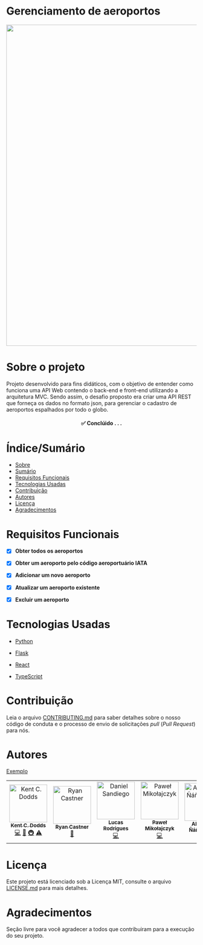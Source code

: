 # Gerenciamento de aeroportos


<div align="center">
<img src="https://user-images.githubusercontent.com/81763479/203630936-b3c8a3d4-a5d4-4801-9561-d8af5259f29a.jpg" width="850px">
</div>

# Sobre o projeto

Projeto desenvolvido para fins didáticos, com o objetivo de entender como funciona uma API Web contendo o back-end e front-end utilizando a arquitetura MVC. Sendo assim, o desafio proposto era  criar uma API REST que forneça os dados no formato json, para gerenciar o cadastro de aeroportos espalhados por todo o globo.

<h4 align="center"> 
	✅  Conclúido  . . .
</h4>

# Índice/Sumário

* [Sobre](#sobre-o-projeto)
* [Sumário](#índice/sumário)
* [Requisitos Funcionais](#requisitos-funcionais)
* [Tecnologias Usadas](#tecnologias-usadas)
* [Contribuição](#contribuição)
* [Autores](#autores)
* [Licença](#licença)
* [Agradecimentos](#agradecimentos)


# Requisitos Funcionais 

- [x] **Obter todos os aeroportos**
- [x] **Obter um aeroporto pelo código aeroportuário IATA**
- [x] **Adicionar um novo aeroporto**
- [x] **Atualizar um aeroporto existente**
- [x] **Excluir um aeroporto**


# Tecnologias Usadas

- [Python](https://www.python.org)
- [Flask](https://flask.palletsprojects.com/en/2.2.x/)
- [React](https://pt-br.reactjs.org/)

- [TypeScript](https://www.typescriptlang.org/)

# Contribuição

Leia o arquivo [CONTRIBUTING.md](CONTRIBUTING.md) para saber detalhes sobre o nosso código de conduta e o processo de envio de solicitações *pull* (*Pull Request*) para nós.

# Autores

[Exemplo](https://github.com/testing-library/react-testing-library#contributors)

<table>
<tbody>
    <tr>
      <td align="center"><a href="https://github.com/lucascand29"><img src="https://avatars.githubusercontent.com/u/1500684?v=3?s=100" width="100px;" alt="Kent C. Dodds"/><br /><sub><b>Kent C. Dodds</b></sub></a><br /><a href="https://github.com/testing-library/react-testing-library/commits?author=kentcdodds" title="Code">💻</a> <a href="https://github.com/testing-library/react-testing-library/commits?author=kentcdodds" title="Documentation">📖</a> <a href="#infra-kentcdodds" title="Infrastructure (Hosting, Build-Tools, etc)">🚇</a> <a href="https://github.com/testing-library/react-testing-library/commits?author=kentcdodds" title="Tests">⚠️</a></td>
      <td align="center"><a href="http://audiolion.github.io"><img src="https://avatars1.githubusercontent.com/u/2430381?v=4?s=100" width="100px;" alt="Ryan Castner"/><br /><sub><b>Ryan Castner</b></sub></a><br /><a href="https://github.com/testing-library/react-testing-library/commits?author=audiolion" title="Documentation">📖</a></td>
      <td align="center"><a href="https://www.dnlsandiego.com"><img src="https://avatars0.githubusercontent.com/u/8008023?v=4?s=100" width="100px;" alt="Daniel Sandiego"/><br /><sub><b>Lucas Rodrigues</b></sub></a><br /><a href="https://github.com/testing-library/react-testing-library/commits?author=rodrigueslucas062" title="Code">💻</a></td>
      <td align="center"><a href="https://github.com/Miklet"><img src="https://avatars2.githubusercontent.com/u/12592677?v=4?s=100" width="100px;" alt="Paweł Mikołajczyk"/><br /><sub><b>Paweł Mikołajczyk</b></sub></a><br /><a href="https://github.com/testing-library/react-testing-library/commits?author=Miklet" title="Code">💻</a></td>
      <td align="center"><a href="http://co.linkedin.com/in/alejandronanez/"><img src="https://avatars3.githubusercontent.com/u/464978?v=4?s=100" width="100px;" alt="Alejandro Ñáñez Ortiz"/><br /><sub><b>Alejandro Ñáñez Ortiz</b></sub></a><br /><a href="https://github.com/testing-library/react-testing-library/commits?author=alejandronanez" title="Documentation">📖</a></td>
      <td align="center"><a href="https://github.com/pbomb"><img src="https://avatars0.githubusercontent.com/u/1402095?v=4?s=100" width="100px;" alt="Matt Parrish"/><br /><sub><b>Matt Parrish</b></sub></a><br /><a href="https://github.com/testing-library/react-testing-library/issues?q=author%3Apbomb" title="Bug reports">🐛</a> <a href="https://github.com/testing-library/react-testing-library/commits?author=pbomb" title="Code">💻</a> <a href="https://github.com/testing-library/react-testing-library/commits?author=pbomb" title="Documentation">📖</a> <a href="https://github.com/testing-library/react-testing-library/commits?author=pbomb" title="Tests">⚠️</a></td>
      <td align="center"><img src="https://user-images.githubusercontent.com/81763479/203630936-b3c8a3d4-a5d4-4801-9561-d8af5259f29a.jpg" width="100px;" alt="Justin Hall"/> <br /><sub><b>Justin Hall</b></sub><br /><a href="#platform-wKovacs64" title="Packaging/porting to new platform">📦</a></td>
    </tr>
</tbody>
</table>

# Licença

Este projeto está licenciado sob a Licença MIT,  consulte o arquivo [LICENSE.md](LICENSE.md) para mais detalhes.

# Agradecimentos

Seção livre para você agradecer a todos que contribuiram para a execução do seu projeto.
